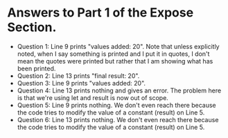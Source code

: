 # Answers to Part 1 of the Expose Section.

- Question 1: Line 9 prints "values added: 20". Note that unless explicitly noted, when I say something is printed and I put it in quotes, I don't mean the quotes were printed but rather that I am showing what has been printed.
- Question 2: Line 13 prints "final result: 20".
- Question 3: Line 9 prints "values added: 20".
- Question 4: Line 13 prints nothing and gives an error. The problem here is that we're using let and result is now out of scope.
- Question 5: Line 9 prints nothing. We don't even reach there because the code tries to modify the value of a constant (result) on Line 5.
- Question 6: Line 13 prints nothing. We don't even reach there because the code tries to modify the value of a constant (result) on Line 5.